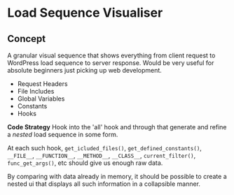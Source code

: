 # Load Sequence Visualiser

## Concept

A granular visual sequence that shows everything from client request to WordPress load sequence to server response. Would be very useful for absolute beginners just picking up web development.

 * Request Headers
 * File Includes
 * Global Variables
 * Constants
 * Hooks

**Code Strategy**
Hook into the 'all' hook and through that generate and refine a *nested* load sequence in some form.

At each such hook, `get_icluded_files()`, `get_defined_constants()`, `__FILE__`, `__FUNCTION__`, `__METHOD__`, `__CLASS__`, `current_filter()`, `func_get_args()`, etc should give us enough raw data.

By comparing with data already in memory, it should be possible to create a nested ui that displays all such information in a collapsible manner.
